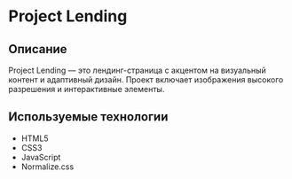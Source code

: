 # Project Lending

## Описание
 
Project Lending — это лендинг-страница с акцентом на визуальный контент и адаптивный дизайн. Проект включает изображения высокого разрешения и интерактивные элементы. 

## Используемые технологии

- HTML5
- CSS3
- JavaScript
- Normalize.css
